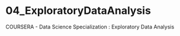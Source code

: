 04_ExploratoryDataAnalysis
==========================

COURSERA - Data Science Specialization : Exploratory Data Analysis
